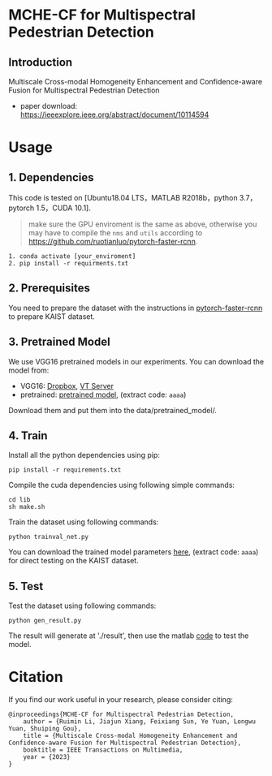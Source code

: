 # MCHE-CF for Multispectral Pedestrian Detection

## Introduction

Multiscale Cross-modal Homogeneity Enhancement and Confidence-aware Fusion for Multispectral Pedestrian Detection
- paper download: https://ieeexplore.ieee.org/abstract/document/10114594


# Usage
## 1. Dependencies
This code is tested on [Ubuntu18.04 LTS，MATLAB R2018b，python 3.7，pytorch 1.5，CUDA 10.1]. 
 
 
 >make sure the GPU enviroment is the same as above, otherwise you may have to compile the `nms` and `utils` according to https://github.com/ruotianluo/pytorch-faster-rcnn. 
 ```
1. conda activate [your_enviroment]
2. pip install -r requirments.txt
```

## 2. Prerequisites
You need to prepare the dataset with the instructions in [pytorch-faster-rcnn](https://github.com/ruotianluo/pytorch-faster-rcnn) to prepare KAIST dataset. 

## 3. Pretrained Model
We use VGG16 pretrained models in our experiments. You can download the model from:

* VGG16: [Dropbox](https://www.dropbox.com/s/s3brpk0bdq60nyb/vgg16_caffe.pth?dl=0), [VT Server](https://filebox.ece.vt.edu/~jw2yang/faster-rcnn/pretrained-base-models/vgg16_caffe.pth)
* pretrained: [pretrained model](https://pan.baidu.com/s/169SszWgskGowMKIODRTppw), (extract code: `aaaa`)

Download them and put them into the data/pretrained_model/.

## 4. Train
Install all the python dependencies using pip:
```
pip install -r requirements.txt
```

Compile the cuda dependencies using following simple commands:

```
cd lib
sh make.sh
```
Train the dataset using following commands:
```
python trainval_net.py
```
You can download the trained model parameters [here](https://pan.baidu.com/s/169SszWgskGowMKIODRTppw), (extract code: `aaaa`) for direct testing on the KAIST dataset. 
## 5. Test
Test the dataset using following commands:
```
python gen_result.py
```
The result will generate at './result', then use the matlab [code](https://github.com/CalayZhou/MBNet/tree/master/KAISTdevkit-matlab-wrapper) to test the model.


# Citation

If you find our work useful in your research, please consider citing:

```
@inproceedings{MCHE-CF for Multispectral Pedestrian Detection,
    author = {Ruimin Li, Jiajun Xiang, Feixiang Sun, Ye Yuan, Longwu Yuan, Shuiping Gou},
    title = {Multiscale Cross-modal Homogeneity Enhancement and Confidence-aware Fusion for Multispectral Pedestrian Detection},
    booktitle = IEEE Transactions on Multimedia,
    year = {2023}
}
```

